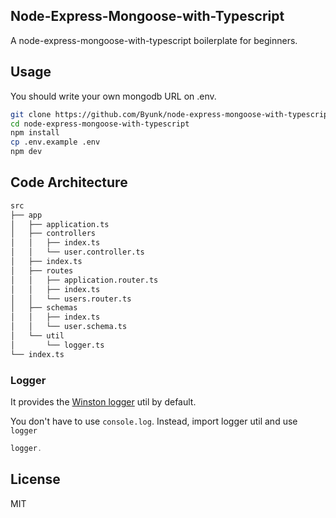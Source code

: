 ## Node-Express-Mongoose-with-Typescript

A node-express-mongoose-with-typescript boilerplate for beginners.

## Usage

You should write your own mongodb URL on .env.

```sh
git clone https://github.com/Byunk/node-express-mongoose-with-typescript.git
cd node-express-mongoose-with-typescript
npm install
cp .env.example .env
npm dev
```

## Code Architecture

```sh
src
├── app
│   ├── application.ts
│   ├── controllers
│   │   ├── index.ts
│   │   └── user.controller.ts
│   ├── index.ts
│   ├── routes
│   │   ├── application.router.ts
│   │   ├── index.ts
│   │   └── users.router.ts
│   ├── schemas
│   │   ├── index.ts
│   │   └── user.schema.ts
│   └── util
│       └── logger.ts
└── index.ts
```

### Logger

It provides the [Winston logger](https://github.com/winstonjs/winston) util by default.

You don't have to use `console.log`. Instead, import logger util and use `logger`

```ts
logger.
```

## License

MIT
